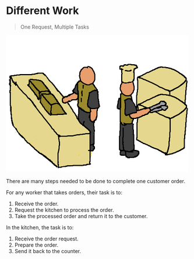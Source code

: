 # Different Work

> One Request, Multiple Tasks

![](different_work/different_work.png)

There are many steps needed to be done to complete one customer order.

For any worker that takes orders, their task is to:

1. Receive the order.
2. Request the kitchen to process the order.
3. Take the processed order and return it to the customer.

In the kitchen, the task is to:

1. Receive the order request.
2. Prepare the order.
3. Send it back to the counter.
